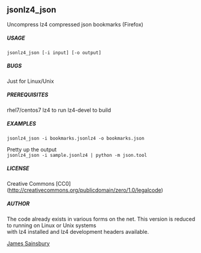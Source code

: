 ## jsonlz4_json
Uncompress lz4 compressed json bookmarks (Firefox)

##### USAGE
`jsonlz4_json [-i input] [-o output]`

##### BUGS
Just for Linux/Unix 

##### PREREQUISITES

rhel7/centos7
	lz4 	to run
	lz4-devel to build

##### EXAMPLES

`jsonlz4_json -i bookmarks.jsonlz4 -o bookmarks.json`

Pretty up the output<br/> 
`jsonlz4_json -i sample.jsonlz4 | python -m json.tool`

##### LICENSE
Creative Commons [CC0]
(http://creativecommons.org/publicdomain/zero/1.0/legalcode)  

##### AUTHOR
The code already exists in various forms on the net.
This version is reduced to running on Linux or Unix systems<br/>
with lz4 installed and lz4 development headers available.

[James Sainsbury](mailto:toves@sdf.lonestar.org)

